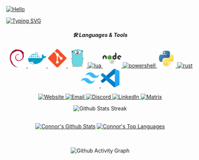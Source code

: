[![Hello](https://readme-typing-svg.demolab.com?font=Jetbrains+mono&size=20&duration=1&pause=999999&color=94E2D5&vCenter=true&width=435&height=30&lines=🙋‍♂️+Hello!+I'm+@cwelsys)](https://github.com/cwelsys)

[![Typing SVG](https://readme-typing-svg.demolab.com?font=Jetbrains+mono&duration=4200&pause=690&color=94E2D5&random=true&width=435&lines=%F0%9F%92%BB+Terminal+tinkerer;%E2%9A%A1Power+user;%F0%9F%8E%A8+Aesthetic+appreciator;%F0%9F%94%8DTech+stack+explorer+;%F0%9F%A4%93Developer-adjacent+;%F0%9F%A4%96+Automation+junkie;%F0%9F%90%A7+Linux+enjoyer;%F0%9F%A5%B7+Dotfile+bandit;%F0%9F%90%B3+Docker+stack+wrangler;%F0%9F%94%84+Workflow+optimizer;%F0%9F%A7%A0+Continuous+learner;%F0%9F%97%83%EF%B8%8F+Organized+systems+architect;%F0%9F%94%90+Security+conscious;%E2%9B%93%EF%B8%8F+Dependency+aware;%F0%9F%8C%B1+Open-source+enthusiast;%F0%9F%A7%B9+Clean+setup+evangelist;%F0%9F%A7%91%E2%80%8D%F0%9F%92%BBSoftware+Engineer;%F0%9F%9A%A8Systems+Admin;%F0%9F%94%90Cybersecurity+acknowledger)](https://git.io/typing-svg)

<h5 align="center">🛠️ Languages & Tools</h5>
<p align="center"> 
    <a href="https://www.debian.org/" target="_blank" rel="noreferrer"> 
        <img src="https://raw.githubusercontent.com/devicons/devicon/master/icons/debian/debian-plain.svg" alt="debian" width="50" height="50"/> 
    </a>
    <a href="https://www.docker.com/" target="_blank" rel="noreferrer"> 
        <img src="https://raw.githubusercontent.com/devicons/devicon/master/icons/docker/docker-plain.svg" alt="docker" width="50" height="50"/> 
    </a>
    <a href="https://git-scm.com/" target="_blank" rel="noreferrer">
        <img src="https://raw.githubusercontent.com/devicons/devicon/master/icons/git/git-original.svg" alt="git" width="50" height="50"/> 
    </a>
    <a href="https://golang.org" target="_blank" rel="noreferrer">
        <img src="https://raw.githubusercontent.com/devicons/devicon/master/icons/go/go-original.svg" alt="go" width="50" height="50"/> 
    </a>
    <a href="https://www.lua.org" target="_blank" rel="noreferrer"> 
        <img src="https://cdn.jsdelivr.net/gh/devicons/devicon@latest/icons/lua/lua-plain.svg" alt="lua" width="50" height="50"/> 
    </a>
    <a href="https://nodejs.org/" target="_blank" rel="noreferrer">
        <img src="https://raw.githubusercontent.com/devicons/devicon/master/icons/nodejs/nodejs-original-wordmark.svg" alt="nodejs" width="50" height="50"/> 
    </a>
    <a href="https://github.com/PowerShell/PowerShell" target="_blank" rel="noreferrer">
        <img src="https://avatars.githubusercontent.com/u/11524380" alt="powershell" width="50" height="50"/> 
    </a>
    <a href="https://www.python.org" target="_blank" rel="noreferrer"> 
        <img src="https://raw.githubusercontent.com/devicons/devicon/master/icons/python/python-original.svg" alt="python" width="50" height="50"/> 
    </a>
    <a href="https://www.rust-lang.org/" target="_blank" rel="noreferrer"> 
        <img src="https://www.rustacean.net/assets/rustacean-orig-noshadow.svg" alt="rust" width="50" height="50"/> 
    </a>
    <a href="https://tailwindcss.com/" target="_blank" rel="noreferrer">
        <img src="https://raw.githubusercontent.com/devicons/devicon/master/icons/tailwindcss/tailwindcss-original.svg" alt="tailwindcss" width="50" height="50"/> 
    </a>
    <a href="https://code.visualstudio.com/" target="_blank" rel="noreferrer">
        <img src="https://raw.githubusercontent.com/devicons/devicon/master/icons/vscode/vscode-original.svg" alt="vscode" width="50" height="50"/> 
    </a>
</p>

<p align="center">
    <a href="https://cwel.sh">
        <img alt="Website" src="https://img.shields.io/badge/-cwel.sh-blue?style=for-the-badge&logo=firefox&logoColor=fab387&color=313244">
    </a>
    <a href="mailto:mail@cwel.sh">
        <img alt="Email" src="https://img.shields.io/badge/-email-gray?style=for-the-badge&logo=protonmail&logoColor=&color=cdd6f4">
    </a>
    <a href="https://discordapp.com/users/168066634454401025">
        <img alt="Discord" src="https://img.shields.io/badge/-discord-blue?style=for-the-badge&logo=discord&logoColor=EFF1F5&color=5865F2">
    </a>
    <a href="https://linkedin.com/in/connor-welsh">
        <img alt="LinkedIn" src="https://custom-icon-badges.demolab.com/badge/-connor--welsh-blue?style=for-the-badge&logo=linkedin-white&logoColor=EFF1F5&color=0A66C2">
    </a>
    <a href="https://matrix.to/#/@connor:cwel.sh">
        <img alt="Matrix" src="https://img.shields.io/badge/-@connor-black?style=for-the-badge&logo=matrix&logoColor=EFF1F5&color=000000">
    </a>
</p>

<!-- ### 🚀 What I'm up to

- 🔭 Currently working on: CLI tools
- 🌱 Learning: Rust
- 💬 Ask me about: Self hosting -->

<!-- <h3 align="center">🚀 Github Profile Stats 🚀</h3> -->

<div align="center">
  
![Github Stats Streak](https://streak-stats.demolab.com?user=cwelsys&count_private=true&show_icons=true&theme=catppuccin-mocha&hide_border=true&border_radius=15px)

</div>

<br/>
<div align="center">
<a href="https://github.com/anuraghazra/github-readme-stats"><img alt="Connor's Github Stats" src="https://github-readme-stats-gray-omega-11.vercel.app/api?username=cwelsys&show_icons=true&include_all_commits=true&count_private=true&hide_border=true&border_radius=15px&theme=catppuccin_mocha" height="180px"/></a>
<a href="https://github.com/anuraghazra/github-readme-stats"><img alt="Connor's Top Languages" src="https://github-readme-stats-gray-omega-11.vercel.app/api/top-langs/?username=cwelsys&langs_count=6&layout=compact&theme=catppuccin_mocha&hide_border=true&border_radius=15px&hide=html,css&count_private=true" height="180px"/></a>
</div>

<br/>
<br/>

<div align="center">

![Github Activity Graph](https://github-readme-activity-graph-beta-lime.vercel.app/graph?username=cwelsys&bg_color=1E1E2E&color=94E2D5&line=CBA6F7&point=CDD6F4&hide_border=true)

</div>
